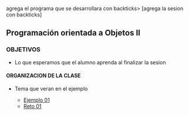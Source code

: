 
agrega el programa que se desarrollara con backticks> [agrega la sesion con backticks]  

## Programación orientada a Objetos II

### OBJETIVOS 

- Lo que esperamos que el alumno aprenda al finalizar la sesion 

#### ORGANIZACION DE LA CLASE 

- Tema que veran en el ejemplo

	- [Ejemplo 01](Ejemplo-01)
	- [Reto 01](Reto-01)

